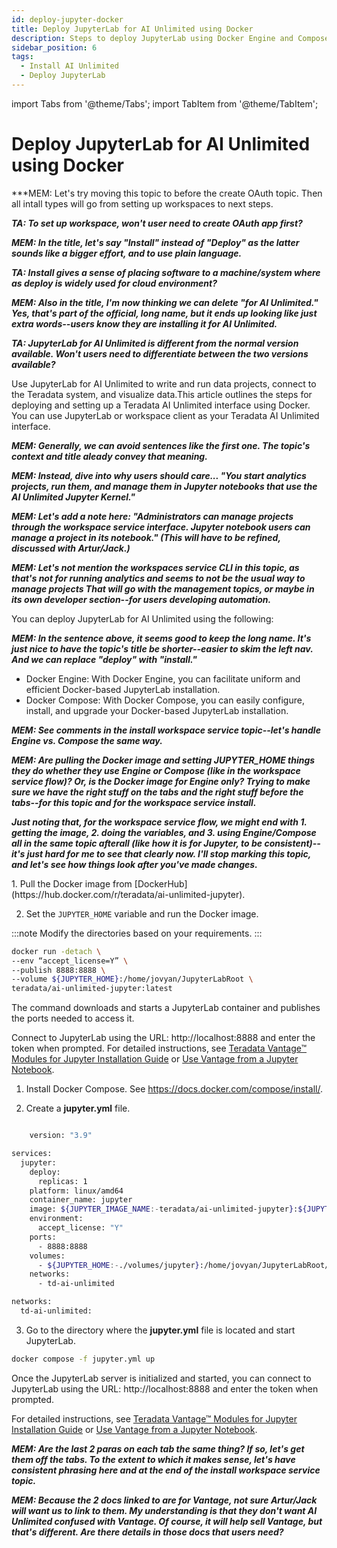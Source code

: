 ```yaml
---
id: deploy-jupyter-docker
title: Deploy JupyterLab for AI Unlimited using Docker
description: Steps to deploy JupyterLab using Docker Engine and Compose file.
sidebar_position: 6
tags:
  - Install AI Unlimited
  - Deploy JupyterLab
---
```

import Tabs from '@theme/Tabs';
import TabItem from '@theme/TabItem';

# Deploy JupyterLab for AI Unlimited using Docker

***MEM: Let's try moving this topic to before the create OAuth topic. Then all intall types will go from setting up workspaces to next steps.

***TA: To set up workspace, won't user need to create OAuth app first?***

***MEM: In the title, let's say "Install" instead of "Deploy" as the latter sounds like a bigger effort, and to use plain language.***

***TA: Install gives a sense of placing software to a machine/system where as deploy is widely used  for cloud environment?***

***MEM: Also in the title, I'm now thinking we can delete "for AI Unlimited." Yes, that's part of the official, long name, but it ends up looking like just extra words--users know they are installing it for AI Unlimited.***

***TA: JupyterLab for AI Unlimited is different from the normal version available. Won't users need to differentiate between the two versions available?***

Use JupyterLab for AI Unlimited to write and run data projects, connect to the Teradata system, and visualize data.This article outlines the steps for deploying and setting up a Teradata AI Unlimited interface using Docker. You can use JupyterLab or workspace client as your Teradata AI Unlimited interface.

***MEM: Generally, we can avoid sentences like the first one. The topic's context and title aleady convey that meaning.***

***MEM: Instead, dive into why users should care... "You start analytics projects, run them, and manage them in Jupyter notebooks that use the AI Unlimited Jupyter Kernel."***

***MEM: Let's add a note here: "Administrators can manage projects through the workspace service interface. Jupyter notebook users can manage a project in its notebook." (This will have to be refined, discussed with Artur/Jack.)***

***MEM: Let's not mention the workspaces service CLI in this topic, as that's not for running analytics and seems to not be the usual way to manage projects That will go with the management topics, or maybe in its own developer section--for users developing automation.***

You can deploy JupyterLab for AI Unlimited using the following: 

***MEM: In the sentence above, it seems good to keep the long name. It's just nice to have the topic's title be shorter--easier to skim the left nav. And we can replace "deploy" with "install."***

- Docker Engine: With Docker Engine, you can facilitate uniform and efficient Docker-based JupyterLab installation.
- Docker Compose: With Docker Compose, you can easily configure, install, and upgrade your Docker-based JupyterLab installation.

***MEM: See comments in the install workspace service topic--let's handle Engine vs. Compose the same way.***

***MEM: Are pulling the Docker image and setting JUPYTER_HOME things they do whether they use Engine or Compose (like in the workspace service flow)? Or, is the Docker image for Engine only? Trying to make sure we have the right stuff on the tabs and the right stuff before the tabs--for this topic and for the workspace service install.***

***Just noting that, for the workspace service flow, we might end with 1. getting the image, 2. doing the variables, and 3. using Engine/Compose all in the same topic afterall (like how it is for Jupyter, to be consistent)--it's just hard for me to see that clearly now. I'll stop marking this topic, and let's see how things look after you've made changes.***

<Tabs>
  <TabItem value="Engine" label="Docker Engine" default>
  1. Pull the Docker image from [DockerHub](https://hub.docker.com/r/teradata/ai-unlimited-jupyter).
   
  2. Set the `JUPYTER_HOME` variable and run the Docker image.
    
:::note
Modify the directories based on your requirements.
:::

   ```bash title="Docker Engine Run"
docker run -detach \
  --env “accept_license=Y” \
  --publish 8888:8888 \
  --volume ${JUPYTER_HOME}:/home/jovyan/JupyterLabRoot \
  teradata/ai-unlimited-jupyter:latest
   
   ```
  The command downloads and starts a JupyterLab container and publishes the ports needed to access it.

  Connect to JupyterLab using the URL: http://localhost:8888 and enter the token when prompted. For detailed instructions, see [Teradata Vantage™ Modules for Jupyter Installation Guide](https://docs.teradata.com/r/Teradata-VantageTM-Modules-for-Jupyter-Installation-Guide/Teradata-Vantage-Modules-for-Jupyter/Teradata-Vantage-Modules-for-Jupyter) or [Use Vantage from a Jupyter Notebook](https://quickstarts.teradata.com/jupyter.html).


  </TabItem>
  <TabItem value="Compose" label="Docker Compose">
   
1. Install Docker Compose. See https://docs.docker.com/compose/install/.

2.	Create a **jupyter.yml** file.

```bash title="Jupyter Docker Compose"

    version: "3.9"

services:
  jupyter:
    deploy:
      replicas: 1
    platform: linux/amd64
    container_name: jupyter
    image: ${JUPYTER_IMAGE_NAME:-teradata/ai-unlimited-jupyter}:${JUPYTER_IMAGE_TAG:-latest}
    environment:
      accept_license: "Y"
    ports:
      - 8888:8888
    volumes:
      - ${JUPYTER_HOME:-./volumes/jupyter}:/home/jovyan/JupyterLabRoot/userdata
    networks:
      - td-ai-unlimited

networks:
  td-ai-unlimited:

```
   
3. Go to the directory where the **jupyter.yml** file is located and start JupyterLab.

```bash title="Docker Compose Run
docker compose -f jupyter.yml up
```
Once the JupyterLab server is initialized and started, you can connect to JupyterLab using the URL: http://localhost:8888 and enter the token when prompted. 

For detailed instructions, see [Teradata Vantage™ Modules for Jupyter Installation Guide](https://docs.teradata.com/r/Teradata-VantageTM-Modules-for-Jupyter-Installation-Guide/Teradata-Vantage-Modules-for-Jupyter/Teradata-Vantage-Modules-for-Jupyter) or [Use Vantage from a Jupyter Notebook](https://quickstarts.teradata.com/jupyter.html).


  </TabItem>
  </Tabs>

***MEM: Are the last 2 paras on each tab the same thing? If so, let's get them off the tabs. To the extent to which it makes sense, let's have consistent phrasing here and at the end of the install workspace service topic.***

***MEM: Because the 2 docs linked to are for Vantage, not sure Artur/Jack will want us to link to them. My understanding is that they don't want AI Unlimited confused with Vantage. Of course, it will help sell Vantage, but that's different. Are there details in those docs that users need?***